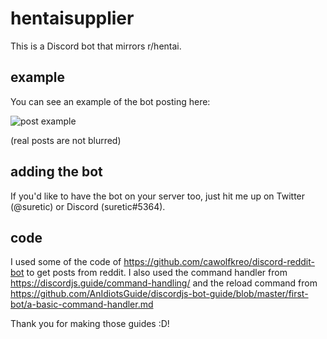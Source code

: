 # hentaisupplier

This is a Discord bot that mirrors r/hentai.

## example
You can see an example of the bot posting here:

![post example](https://i.imgur.com/794Vn3o.png)

(real posts are not blurred)

## adding the bot
If you'd like to have the bot on your server too, just hit me up on Twitter (@suretic) or Discord (suretic#5364).

## code
I used some of the code of https://github.com/cawolfkreo/discord-reddit-bot to get posts from reddit.
I also used the command handler from https://discordjs.guide/command-handling/ and the reload command from https://github.com/AnIdiotsGuide/discordjs-bot-guide/blob/master/first-bot/a-basic-command-handler.md

Thank you for making those guides :D!
